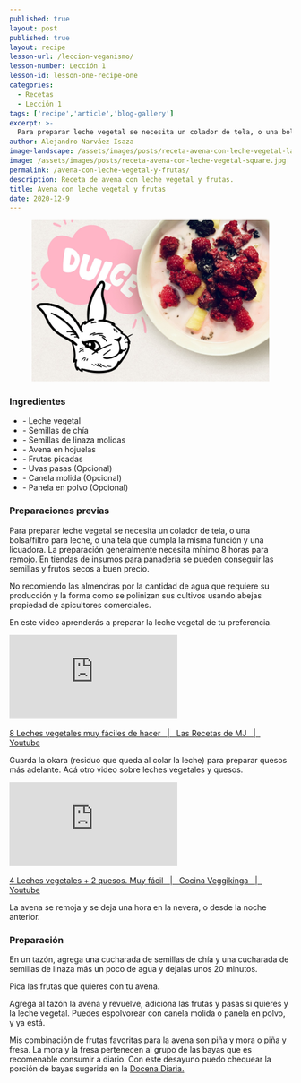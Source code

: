 ```yaml
---
published: true
layout: post
published: true
layout: recipe
lesson-url: /leccion-veganismo/
lesson-number: Lección 1
lesson-id: lesson-one-recipe-one
categories:
  - Recetas
  - Lección 1
tags: ['recipe','article','blog-gallery']
excerpt: >-
  Para preparar leche vegetal se necesita un colador de tela, o una bolsa/filtro para leche, o una tela que cumpla la misma función y una licuadora. La preparación generalmente necesita mínimo 8 horas para remojo. En tiendas de insumos para panadería se pueden conseguir las semillas y frutos secos a buen precio.
author: Alejandro Narváez Isaza
image-landscape: /assets/images/posts/receta-avena-con-leche-vegetal-landscape.jpg
image: /assets/images/posts/receta-avena-con-leche-vegetal-square.jpg
permalink: /avena-con-leche-vegetal-y-frutas/
description: Receta de avena con leche vegetal y frutas.
title: Avena con leche vegetal y frutas
date: 2020-12-9
---
```

<figure>
  <img src="../assets/images/posts/receta-avena-con-leche-vegetal-landscape.jpg">
</figure>

<h3>Ingredientes</h3>

<ul>
  <li>- Leche vegetal</li>
  <li>- Semillas de chía</li>
  <li>- Semillas de linaza molidas</li>
  <li>- Avena en hojuelas</li>
  <li>- Frutas picadas</li>
  <li>- Uvas pasas (Opcional)</li>
  <li>- Canela molida (Opcional)</li>
  <li>- Panela en polvo (Opcional)</li>
</ul>

<h3>Preparaciones previas</h3>

<p class="post-content-p post-content-space">Para preparar leche vegetal se necesita un colador de tela, o una bolsa/filtro para leche, o una tela que cumpla la misma función y una licuadora. La preparación generalmente necesita mínimo 8 horas para remojo. En tiendas de insumos para panadería se pueden conseguir las semillas y frutos secos a buen precio.</p>

<p class="post-content-p post-content-space">No recomiendo las almendras por la cantidad de agua que requiere su producción y la forma como se polinizan sus cultivos usando abejas propiedad de apicultores comerciales.
</p>

<p class="post-content-p post-content-space">En este video aprenderás a preparar la leche vegetal de tu preferencia.</p>

<div class="video-wrapper">
  <iframe src="https://www.youtube.com/embed/SrKjL3yVU6w" frameborder="0" allow="accelerometer; autoplay; clipboard-write; encrypted-media; gyroscope; picture-in-picture" allowfullscreen></iframe>  
</div>

<a class="caption" href="https://www.youtube.com/watch?v=SrKjL3yVU6w" target="_blank">8 Leches vegetales muy fáciles de hacer &nbsp; &#124; &nbsp; Las Recetas de MJ &nbsp; &#124; &nbsp; Youtube</a>

<p class="post-content-p post-content-space">Guarda la okara (residuo que queda al colar la leche) para preparar quesos más adelante. Acá otro video sobre leches vegetales y quesos.</p>

<div class="video-wrapper">
	<iframe src="https://www.youtube.com/embed/caIojdZGe_c" frameborder="0" allow="accelerometer; autoplay; clipboard-write; encrypted-media; gyroscope; picture-in-picture" allowfullscreen></iframe>
</div>

<a class="caption" href="https://www.youtube.com/watch?v=caIojdZGe_c">4 Leches vegetales + 2 quesos. Muy fácil &nbsp; &#124; &nbsp; Cocina Veggikinga &nbsp; &#124; &nbsp; Youtube</a>

<p class="post-content-p post-content-space">La avena se remoja y se deja una hora en la nevera, o desde la noche anterior.</p>

<h3>Preparación</h3>

<p class="post-content-p post-content-space">En un tazón, agrega una cucharada de semillas de chía y una cucharada de semillas de linaza más un poco de agua y dejalas unos 20 minutos.</p>

<p class="post-content-p post-content-space">Pica las frutas que quieres con tu avena.</p>

<p class="post-content-p post-content-space">Agrega al tazón la avena y revuelve, adiciona las frutas y pasas si quieres y la leche vegetal. Puedes espolvorear con canela molida o panela en polvo, y ya está.<p>

<p class="post-content-p post-content-half-space">Mis combinación de frutas favoritas para la avena son piña y mora o piña y fresa. La mora y la fresa pertenecen al grupo de las bayas que es recomenable consumir a diario. Con este desayuno puedo chequear la porción de bayas sugerida en la <a class="link" href="https://nutritionfacts.org/es/video/la-docena-diaria-del-dr-greger-2/" target="_blank">Docena Diaria.</a><p>
